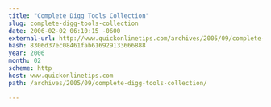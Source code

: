 ```yaml
---
title: "Complete Digg Tools Collection"
slug: complete-digg-tools-collection
date: 2006-02-02 06:10:15 -0600
external-url: http://www.quickonlinetips.com/archives/2005/09/complete-digg-tools-collection/
hash: 8306d37ec08461fab616929133666888
year: 2006
month: 02
scheme: http
host: www.quickonlinetips.com
path: /archives/2005/09/complete-digg-tools-collection/

---
```



